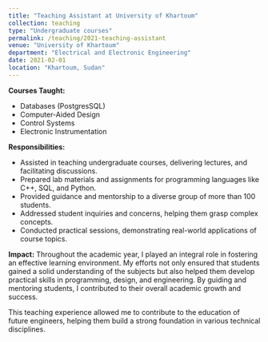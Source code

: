 ```yaml
---
title: "Teaching Assistant at University of Khartoum"
collection: teaching
type: "Undergraduate courses"
permalink: /teaching/2021-teaching-assistant
venue: "University of Khartoum"
department: "Electrical and Electronic Engineering"
date: 2021-02-01
location: "Khartoum, Sudan"
---
```


**Courses Taught:**
- Databases (PostgresSQL)
- Computer-Aided Design
- Control Systems
- Electronic Instrumentation

**Responsibilities:**
- Assisted in teaching undergraduate courses, delivering lectures, and facilitating discussions.
- Prepared lab materials and assignments for programming languages like C++, SQL, and Python.
- Provided guidance and mentorship to a diverse group of more than 100 students.
- Addressed student inquiries and concerns, helping them grasp complex concepts.
- Conducted practical sessions, demonstrating real-world applications of course topics.

**Impact:**
Throughout the academic year, I played an integral role in fostering an effective learning environment. My efforts not only ensured that students gained a solid understanding of the subjects but also helped them develop practical skills in programming, design, and engineering. By guiding and mentoring students, I contributed to their overall academic growth and success.

This teaching experience allowed me to contribute to the education of future engineers, helping them build a strong foundation in various technical disciplines.

